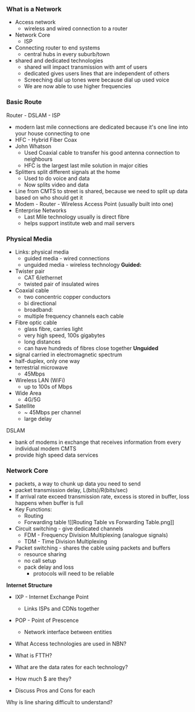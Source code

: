### What is a Network
- Access network
	- wireless and wired connection to a router
- Network Core
	- ISP
- Connecting router to end systems
	- central hubs in every suburb/town
- shared and dedicated technologies
	- shared will impact transmission with amt of users
	- dedicated gives users lines that are independent of others
	- Screeching dial up tones were because dial up used voice
	- We are now able to use higher frequencies

### Basic Route
Router - DSLAM - ISP
- modern last mile connections are dedicated because it's one line into your house connecting to one
- HFC - Hybrid Fiber Coax
- John Whatson
	- Used Coaxial cable to transfer his good antenna connection to neighbours
	- HFC is the largest last mile solution in major cities
- Splitters split different signals at the home
	- Used to do voice and data
	- Now splits video and data
- Line from CMTS to street is shared, because we need to split up data based on who should get it
- Modem - Router - Wireless Access Point (usually built into one)
- Enterprise Networks
	- Last Mile technology usually is direct fibre
	- helps support institute web and mail servers

### Physical Media
- Links: physical media
	- guided media - wired connections
	- unguided media - wireless technology
**Guided:**
- Twister pair
	- CAT 6/ethernet
	- twisted pair of insulated wires 
- Coaxial cable
	- two concentric copper conductors
	- bi directional
	- broadband:
	- multiple frequency channels each cable
- Fibre optic cable
	- glass fibre, carries light
	- very high speed, 100s gigabytes
	- long distances
	- can have hundreds of fibres close together
**Unguided**
- signal carried in electromagnetic spectrum
- half-duplex, only one way
- terrestrial microwave
	- 45Mbps
- Wireless LAN (WiFi)
	- up to 100s of Mbps
- Wide Area
	- 4G/5G
- Satellite
	- ~ 45Mbps per channel
	- large delay

DSLAM
- bank of modems in exchange that receives information from every individual modem
CMTS
- provide high speed data services

### Network Core
- packets, a way to chunk up data you need to send
- packet transmission delay, L(bits)/R(bits/sec)
- If arrival rate exceed transmission rate, excess is stored in buffer, loss happens when buffer is full
- Key Functions:
	- Routing
	- Forwarding table
![[Routing Table vs Forwarding Table.png]]
- Circuit switching - give dedicated channels
	- FDM - Frequency Division Multiplexing (analogue signals)
	- TDM - Time Division Multiplexing
- Packet switching - shares the cable using packets and buffers
	- resource sharing
	- no call setup
	- pack delay and loss
		- protocols will need to be reliable

**Internet Structure**
- IXP - Internet Exchange Point
	- Links ISPs and CDNs together
- POP - Point of Prescence
	- Network interface between entities

- What Access technologies are used in NBN? 
- What is FTTH? 
- What are the data rates for each technology? 
- How much $ are they? 
- Discuss Pros and Cons for each

Why is line sharing difficult to understand?